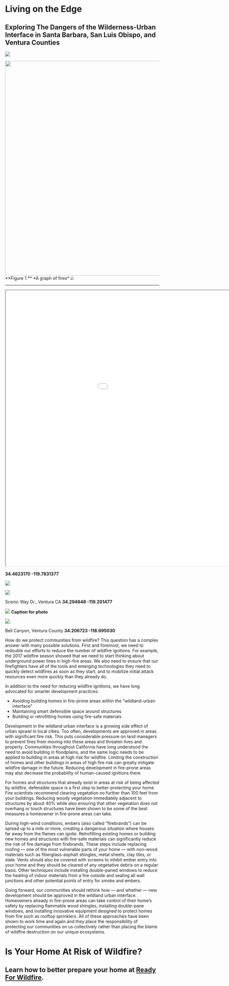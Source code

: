 # **Living on the Edge**
## Exploring The Dangers of the Wilderness-Urban Interface in Santa Barbara, San Luis Obispo, and Ventura Counties

![](./img/Fire_1.png)

<img src="img/top_fires.png" width="700">
**Figure 1.** *A graph of fires* 







<img src="./img/WUI_Map2.png" style="zoom:67%;" />



****

<iframe src="jh_webmap/index.html" height=900 width=1200></iframe>

**34.4623170 -119.7831377**

![](./img/paint_burned1.png)

![](./img/paint_2020_2.png)

Scenic Way Dr., Ventura CA
**34.294648 -119.201477** 

![](./img/ventura_2.png)
**Caption for photo**

![](./img/ventura_1.png)

Bell Canyon, Ventura County
**34.206723 -118.695030** 



How do we protect communities from wildfire? This question has a complex answer with many possible solutions. First and foremost, we need to redouble our efforts to reduce the number of wildfire ignitions. For example, the 2017 wildfire season showed that we need to start thinking about underground power lines in high-fire areas. We also need to ensure that our firefighters have all of the tools and emerging technologies they need to quickly detect wildfires as soon as they start, and to mobilize initial attack resources even more quickly than they already do.

In addition to the need for reducing wildfire ignitions, we have long advocated for smarter development practices:

- Avoiding building homes in fire-prone areas within the “wildland-urban interface”
- Maintaining smart defensible space around structures
- Building or retrofitting homes using fire-safe materials

Development in the wildland urban interface is a growing side effect of urban sprawl in local cities. 
Too often, developments are approved in areas with significant fire risk. This puts considerable pressure on 
land managers to prevent fires from moving into these areas and threaten lives and property. 
Communities throughout California have long understood the need to avoid building in floodplains, and the same logic needs 
to be applied to building in areas at high risk for wildfire. Limiting the construction of homes and other buildings in 
areas of high fire risk can greatly mitigate wildfire damage in the future. Reducing development in fire-prone areas may 
also decrease the probability of human-caused ignitions there.

For homes and structures that already exist in areas at risk of being affected by wildfire, defensible space is a first step to better-protecting your home. Fire scientists recommend clearing vegetation no further than 100 feet from your buildings. Reducing woody vegetation immediately adjacent to structures by about 40% while also ensuring that other vegetation does not overhang or touch structures have been shown to be some of the best measures a homeowner in fire-prone areas can take.

During high-wind conditions, embers (also called “firebrands”) can be spread up to a mile or more, creating a dangerous situation where houses far away from the flames can ignite. Retrofitting existing homes or building new homes and structures with fire-safe materials can significantly reduce the risk of fire damage from firebrands. These steps include replacing roofing — one of the most vulnerable parts of your home — with non-wood materials such as fiberglass-asphalt shingles, metal sheets, clay tiles, or slate. Vents should also be covered with screens to inhibit ember entry into your home and they should be cleared of any vegetative debris on a regular basis. Other techniques include installing double-paned windows to reduce the heating of indoor materials from a fire outside and sealing all wall junctions and other potential points of entry for smoke and embers.

Going forward, our communities should rethink how — and whether — new development should be approved in the wildland urban interface. Homeowners already in fire-prone areas can take control of their home’s safety by replacing flammable wood shingles, installing double-pane windows, and installing innovative equipment designed to protect homes from fire such as rooftop sprinklers. All of these approaches have been shown to work time and again and they place the responsibility of protecting our communities on us collectively rather than placing the blame of wildfire destruction on our unique ecosystems.

# Is Your Home At Risk of Wildfire?
## Learn how to better prepare your home at [Ready For Wildfire](https://www.readyforwildfire.org/).